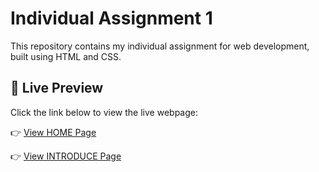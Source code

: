 # Individual Assignment 1

This repository contains my individual assignment for web development, built using HTML and CSS.

## 🔗 Live Preview

Click the link below to view the live webpage:

👉 [View HOME Page](https://HoXiaoCi.github.io/Individual-Assignment-1/HOME/HOME.html)

👉 [View INTRODUCE Page](https://HoXiaoCi.github.io/Individual-Assignment-1/INTRODUCE/INTRODUCE.html)
